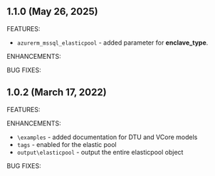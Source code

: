 ## 1.1.0 (May 26, 2025)

FEATURES:
* `azurerm_mssql_elasticpool` - added parameter for **enclave_type**.

ENHANCEMENTS:

BUG FIXES:

## 1.0.2 (March 17, 2022)

FEATURES:

ENHANCEMENTS:
* `\examples` - added documentation for DTU and VCore models
* `tags` - enabled for the elastic pool
* `output\elasticpool` - output the entire elasticpool object

BUG FIXES:
